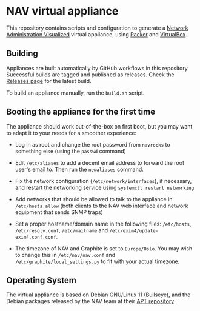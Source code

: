 # NAV virtual appliance

This repository contains scripts and configuration to generate a [Network
Administration Visualized](https://nav.uninett.no/) virtual appliance, using
[Packer](https://packer.io/) and [VirtualBox](https://www.virtualbox.org/).

## Building

Appliances are built automatically by GitHub workflows in this repository.
Successful builds are tagged and published as releases.  Check the [Releases
page](https://github.com/Uninett/navappliance/releases) for the latest build.

To build an appliance manually, run the `build.sh` script.

## Booting the appliance for the first time

The appliance should work out-of-the-box on first boot, but you may want to
adapt it to your needs for a smoother experience:

* Log in as root and change the root password from `navrocks` to something
  else (using the `passwd` command)

* Edit `/etc/aliases` to add a decent email address to forward the root
  user's email to. Then run the `newaliases` command.

* Fix the network configuration (`/etc/network/interfaces`), if necessary,
  and restart the networking service using `systemctl restart networking`

* Add networks that should be allowed to talk to the appliance in
  `/etc/hosts.allow` (both clients to the NAV web interface and network
  equipment that sends SNMP traps)

* Set a proper hostname/domain name in the following files: `/etc/hosts`,
  `/etc/resolv.conf`, `/etc/mailname` and
  `/etc/exim4/update-exim4.conf.conf`.

* The timezone of NAV and Graphite is set to `Europe/Oslo`. You may wish to
  change this in `/etc/nav/nav.conf` and
  `/etc/graphite/local_settings.py` to fit with your actual timezone.

## Operating System

The virtual appliance is based on Debian GNU/Linux 11 (Bullseye), and the Debian
packages released by the NAV team at their [APT
repository](https://nav.uninett.no/install-instructions/#debian).
